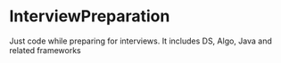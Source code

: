 # InterviewPreparation
Just code while preparing for interviews. It includes DS, Algo, Java and related frameworks
